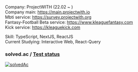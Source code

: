 Company: ProjectWITH (22.02 ~ )<br/>
Company main: https://main.projectwith.io<br/>
Mbti service: https://survey.projectwith.org<br/> 
Fantasy-Football Beta service: https://www.kleaguefantasy.com<br/>
Kick service: https://kleaguekick.com<br/>

Skill: TypeScript, NextJS, ReactJS<br/>
Current Studying: Interactive Web, React-Query<br/>

### solved.ac / [Test status](https://github.com/junho0956/Algorithm#status)
[![solvedAc](http://mazassumnida.wtf/api/v2/generate_badge?boj=jh0956)](https://solved.ac/jh0956)
